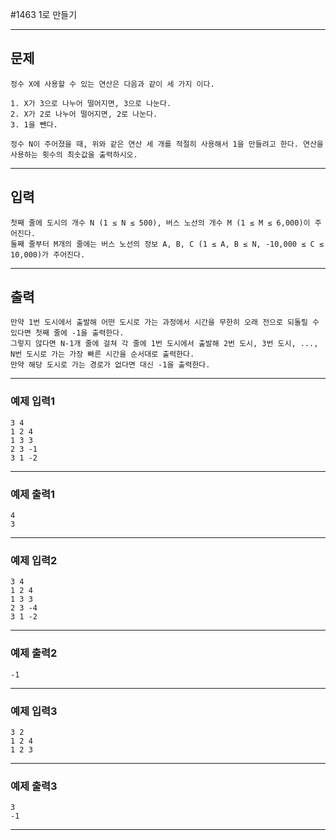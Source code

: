 #1463 1로 만들기

------------
## 문제
```
정수 X에 사용할 수 있는 연산은 다음과 같이 세 가지 이다.

1. X가 3으로 나누어 떨어지면, 3으로 나눈다.
2. X가 2로 나누어 떨어지면, 2로 나눈다.
3. 1을 뺀다.

정수 N이 주어졌을 때, 위와 같은 연산 세 개를 적절히 사용해서 1을 만들려고 한다. 연산을 사용하는 횟수의 최솟값을 출력하시오.
```
------------
## 입력
    첫째 줄에 도시의 개수 N (1 ≤ N ≤ 500), 버스 노선의 개수 M (1 ≤ M ≤ 6,000)이 주어진다. 
    둘째 줄부터 M개의 줄에는 버스 노선의 정보 A, B, C (1 ≤ A, B ≤ N, -10,000 ≤ C ≤ 10,000)가 주어진다. 
------------
## 출력


```
만약 1번 도시에서 출발해 어떤 도시로 가는 과정에서 시간을 무한히 오래 전으로 되돌릴 수 있다면 첫째 줄에 -1을 출력한다. 
그렇지 않다면 N-1개 줄에 걸쳐 각 줄에 1번 도시에서 출발해 2번 도시, 3번 도시, ..., N번 도시로 가는 가장 빠른 시간을 순서대로 출력한다. 
만약 해당 도시로 가는 경로가 없다면 대신 -1을 출력한다.
```
----------
### 예제 입력1

```
3 4
1 2 4
1 3 3
2 3 -1
3 1 -2
```
-------
### 예제 출력1
```
4
3
```
-----

### 예제 입력2
```
3 4
1 2 4
1 3 3
2 3 -4
3 1 -2
```
-------
### 예제 출력2
```
-1
```
-----
### 예제 입력3

```
3 2
1 2 4
1 2 3
```
-------
### 예제 출력3
```
3
-1
```
-----
